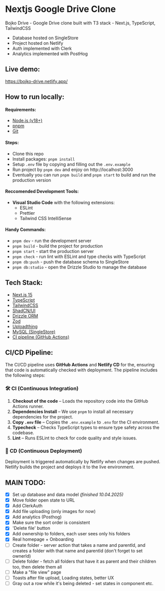 # Nextjs Google Drive Clone

Bojko Drive - Google Drive clone built with T3 stack - Next.js, TypeScript, TailwindCSS

- Database hosted on SingleStore
- Project hosted on Netlify
- Auth implemented with Clerk
- Analytics implemented with PostHog

## Live demo:

https://bojko-drive.netlify.app/

## How to run locally:

#### Requirements:

- [Node.js (v18+)](https://nodejs.org/en/download)
- [pnpm](https://pnpm.io/installation)
- [Git](https://git-scm.com/downloads)

#### Steps:

- Clone this repo
- Install packages: `pnpm install`
- Setup `.env` file by copying and filling out the `.env.example`
- Run project by `pnpm dev` and enjoy on http://localhost:3000
- Eventually you can run `pnpm build` and `pnpm start` to build and run the production version

#### Reccomended Development Tools:

- **Visual Studio Code** with the following extensions:
  - ESLint
  - Prettier
  - Tailwind CSS IntelliSense

#### Handy Commands:

- `pnpm dev` - run the development server
- `pnpm build` - build the project for production
- `pnpm start` - start the production server
- `pnpm check` - run lint with ESLint and type checks with TypeScript
- `pnpm db:push` - push the database schema to SingleStore
- `pnpm db:studio` - open the Drizzle Studio to manage the database

## Tech Stack:

- [Next.js 15](https://nextjs.org/)
- [TypeScript](https://www.typescriptlang.org/)
- [TailwindCSS](https://tailwindcss.com/)
- [ShadCN/UI](https://ui.shadcn.com/)
- [Drizzle ORM](https://orm.drizzle.team/)
- [Zod](https://zod.dev/)
- [Uploadthing](https://uploadthing.com/)
- [MySQL (SingleStore)](https://www.singlestore.com/)
- [CI pipeline (GitHub Actions)](https://github.com/features/actions)

## CI/CD Pipeline:

The CI/CD pipeline uses **GitHub Actions** and **Netlify CD** for the, ensuring that code is automatically checked with deployment. The pipeline includes the following steps:

### 🛠 **CI (Continuous Integration)**

1. **Checkout of the code** – Loads the repository code into the GitHub Actions runner.
2. **Dependencies Install** – We use `pnpm` to install all necessary dependencies for the project.
3. **Copy `.env` file** – Copies the `.env.example` to `.env` for the CI environment.
4. **Typecheck** – Checks TypeScript types to ensure type safety across the codebase.
5. **Lint** – Runs ESLint to check for code quality and style issues.

### 🚀 **CD (Continuous Deployment)**

Deployment is triggered automatically by Netlify when changes are pushed. Netlify builds the project and deploys it to the live environment.

## MAIN TODO:

- [x] Set up database and data model _(finished 10.04.2025)_
- [x] Move folder open state to URL
- [x] Add ClerkAuth
- [x] Add file uploading (only images for now)
- [x] Add analytics (Posthog)
- [x] Make sure the sort order is consistent
- [x] 'Delete file' button
- [x] Add ownership to folders, each user sees only his folders
- [x] Real homepage + Onboarding
- [ ] Create folder - server action that takes a name and parentId, and creates a folder with that name and parentId (don't forget to set ownerId)
- [ ] Delete folder - fetch all folders that have it as parent and their children too, then delete them all
- [ ] Make a "file view" page
- [ ] Toasts after file upload, Loading states, better UX
- [ ] Gray out a row while it's being deleted - set states in component etc.
